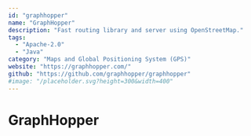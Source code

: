 ```yaml
---
id: "graphhopper"
name: "GraphHopper"
description: "Fast routing library and server using OpenStreetMap."
tags:
  - "Apache-2.0"
  - "Java"
category: "Maps and Global Positioning System (GPS)"
website: "https://graphhopper.com/"
github: "https://github.com/graphhopper/graphhopper"
#image: "/placeholder.svg?height=300&width=400"
---
```


# GraphHopper
